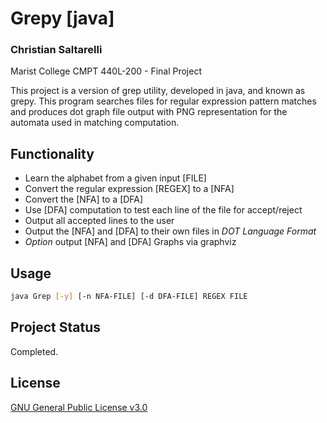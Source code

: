 # Grepy [java]
### Christian Saltarelli
Marist College CMPT 440L-200 - Final Project

This project is a version of grep utility, developed in java, and known as grepy. This program searches files for regular expression pattern matches and produces dot graph file output with PNG representation for the automata used in matching computation.

## Functionality
* Learn the alphabet from a given input [FILE]
* Convert the regular expression [REGEX] to a [NFA]
* Convert the [NFA] to a [DFA]
* Use [DFA] computation to test each line of the file for accept/reject
* Output all accepted lines to the user
* Output the [NFA] and [DFA] to their own files in *DOT Language Format*
* *Option* output [NFA] and [DFA] Graphs via graphviz

## Usage
```bash
java Grep [-y] [-n NFA-FILE] [-d DFA-FILE] REGEX FILE
```
## Project Status
Completed.

## License
[GNU General Public License v3.0](https://www.gnu.org/licenses/gpl-3.0.en.html)
